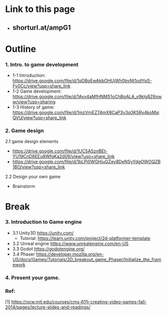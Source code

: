 # Link to this page 
- <H2> shorturl.at/ampG1 </H2>

# Outline
### 1. Intro. to game development
   - 1-1 Introduction: https://drive.google.com/file/d/1qDBgEwAkbOHUjWh0bvNt1odYpS-Fy0Cc/view?usp=share_link
   - 1-2 Game development: https://drive.google.com/file/d/1Ayx4aMfHNM51oChBgALA_y9klg8Z6nww/view?usp=sharing
   - 1-3 History of game: https://drive.google.com/file/d/1mzVmEZ74mX8CaP3v3q3K5Ry4koMsiQVU/view?usp=share_link <br/>
   
### 2. Game design <br/>
 2.1 game design elements
   - https://drive.google.com/file/d/1UC5ASznBEt-YU19CnD6EEu8WfgKa2d09/view?usp=share_link
   - https://drive.google.com/file/d/1bLPi0WGHiuGZey8DeNSyYdgOWOQZB1BO/view?usp=share_link </br>
 
 2.2 Design your own game <br/>
   - Brainstorm
 
# Break

### 3. Introduction to Game engine <br/>
   - 3.1 Unity3D https://unity.com/
      - Tutorial: https://learn.unity.com/project/2d-platformer-template
   - 3.2 Unreal engine https://www.unrealengine.com/en-US
   - 3.3 Godot https://godotengine.org/
   - 3.4 Phaser https://developer.mozilla.org/en-US/docs/Games/Tutorials/2D_breakout_game_Phaser/Initialize_the_framework

### 4. Present your game.

### Ref:
[1] https://ocw.mit.edu/courses/cms-611j-creating-video-games-fall-2014/pages/lecture-slides-and-readings/
